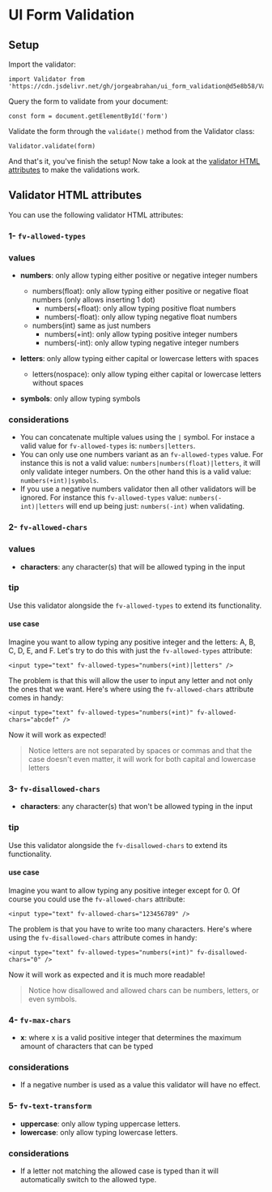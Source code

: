 # UI Form Validation

## Setup

Import the validator:

```
import Validator from 'https://cdn.jsdelivr.net/gh/jorgeabrahan/ui_form_validation@d5e8b58/Validator/Validator.js'
```

Query the form to validate from your document:

```
const form = document.getElementById('form')
```

Validate the form through the `validate()` method from the Validator class:

```
Validator.validate(form)
```

And that's it, you've finish the setup! Now take a look at the [validator HTML attributes](#validator-html-attributes) to make the validations work.

## Validator HTML attributes

You can use the following validator HTML attributes:

### 1- `fv-allowed-types`

### values

- **numbers**: only allow typing either positive or negative integer numbers

  - numbers(float): only allow typing either positive or negative float numbers (only allows inserting 1 dot)
    - numbers(+float): only allow typing positive float numbers
    - numbers(-float): only allow typing negative float numbers
  - numbers(int) same as just numbers
    - numbers(+int): only allow typing positive integer numbers
    - numbers(-int): only allow typing negative integer numbers

- **letters**: only allow typing either capital or lowercase letters with spaces

  - letters(nospace): only allow typing either capital or lowercase letters without spaces

- **symbols**: only allow typing symbols

### considerations

- You can concatenate multiple values using the `|` symbol. For instace a valid value for `fv-allowed-types` is: `numbers|letters`.
- You can only use one numbers variant as an `fv-allowed-types` value. For instance this is not a valid value: `numbers|numbers(float)|letters`, it will only validate integer numbers. On the other hand this is a valid value: `numbers(+int)|symbols`.
- If you use a negative numbers validator then all other validators will be ignored. For instance this `fv-allowed-types` value: `numbers(-int)|letters` will end up being just: `numbers(-int)` when validating.

### 2- `fv-allowed-chars`

### values

- **characters**: any character(s) that will be allowed typing in the input

### tip

Use this validator alongside the `fv-allowed-types` to extend its functionality.

#### use case

Imagine you want to allow typing any positive integer and the letters: A, B, C, D, E, and F. Let's try to do this with just the `fv-allowed-types` attribute:

```
<input type="text" fv-allowed-types="numbers(+int)|letters" />
```

The problem is that this will allow the user to input any letter and not only the ones that we want. Here's where using the `fv-allowed-chars` attribute comes in handy:

```
<input type="text" fv-allowed-types="numbers(+int)" fv-allowed-chars="abcdef" />
```

Now it will work as expected!

> Notice letters are not separated by spaces or commas and that the case doesn't even matter, it will work for both capital and lowercase letters

### 3- `fv-disallowed-chars`

- **characters**: any character(s) that won't be allowed typing in the input

### tip

Use this validator alongside the `fv-disallowed-chars` to extend its functionality.

#### use case

Imagine you want to allow typing any positive integer except for 0. Of course you could use the `fv-allowed-chars` attribute:

```
<input type="text" fv-allowed-chars="123456789" />
```

The problem is that you have to write too many characters. Here's where using the `fv-disallowed-chars` attribute comes in handy:

```
<input type="text" fv-allowed-types="numbers(+int)" fv-disallowed-chars="0" />
```

Now it will work as expected and it is much more readable!

> Notice how disallowed and allowed chars can be numbers, letters, or even symbols.

### 4- `fv-max-chars`

- **x**: where x is a valid positive integer that determines the maximum amount of characters that can be typed

### considerations

- If a negative number is used as a value this validator will have no effect.

### 5- `fv-text-transform`

- **uppercase**: only allow typing uppercase letters.
- **lowercase**: only allow typing lowercase letters.

### considerations

- If a letter not matching the allowed case is typed than it will automatically switch to the allowed type.
